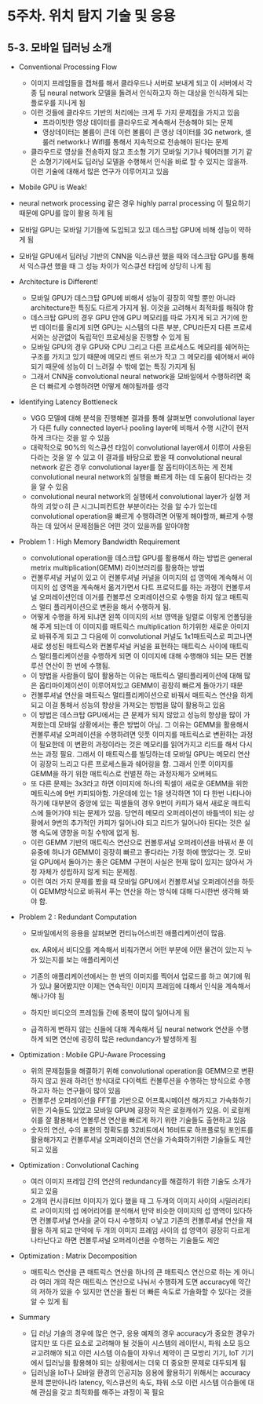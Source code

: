 # 5주차. 위치 탐지 기술 및 응용

## 5-3. 모바일 딥러닝 소개

- Conventional Processing Flow
  - 이미지 프레임들을 캡쳐를 해서 클라우드나 서버로 보내게 되고 이 서버에서 각종 딥 neural network 모델을 돌려서 인식하고자 하는 대상을 인식하게 되는 플로우를 지니게 됨
  - 이런 것들에 클라우드 기반의 처리에는 크게 두 가지 문제점을 가지고 있음
    - 프라이빗한 영상 데이터를 클라우드로 계속해서 전송해야 되는 문제
    - 영상데이터는 볼륨이 큰데 이런 볼륨이 큰 영상 데이터를 3G network, 셀룰러 network나 WifI를 통해서 지속적으로 전송해야 된다는 문제
  - 클라우드로 영상을 전송하지 않고 초소형 기기 모바일 기기나 웨어러블 기기 같은 소형기기에서도 딥러닝 모델을 수행해서 인식을 바로 할 수 있지는 않을까. 이런 기술에 대해서 많은 연구가 이루어지고 있음

-  Mobile GPU is Weak!

  - neural network processing 같은 경우 highly parral processing 이 필요하기 때문에 GPU를 많이 활용 하게 됨
  - 모바일 GPU는 모바일 기기들에 도입되고 있고 데스크탑 GPU에 비해 성능이 약하게 됨
  - 모바일 GPU에서 딥러닝 기반의 CNN을 익스큐션 했을 때와 데스크탑 GPU를 통해서 익스큐션 했을 때 그 성능 차이가 익스큐션 타임에 상당히 나게 됨

- Architecture is Different!

  - 모바일 GPU가 데스크탑 GPU에 비해서 성능이 굉장히 약할 뿐만 아니라 architecture한 특징도 다르게 가지게 됨. 이것을 고려해서 최적화를 해줘야 함
  - 데스크탑 GPU의 경우 GPU 안에 GPU 메모리를 따로 가지게 되고 거기에 한 번 데이터를 올리게 되면 GPU는 시스템의 다른 부분, CPU라든지 다른 프로세서와는 상관없이 독립적인 프로세싱을 진행할 수 있게 됨
  - 모바일 GPU의 경우 GPU와 CPU 그리고 다른 프로세스도 메모리를 쉐어하는 구조를 가지고 있기 때문에 메모리 밴드 위쓰가 작고 그 메모리를 쉐어해서 써야 되기 때문에 성능이 더 느려질 수 밖에 없는 특징 가지게 됨
  - 그래서 CNN을 convolutional neural network을 모바일에서 수행하려면 혹은 더 빠르게 수행하려면 어떻게 해야될까를 생각

- Identifying Latency Bottleneck

  - VGG 모델에 대해 분석을 진행해본 결과를 통해 살펴보면 convolutional layer가 다른 fully connected layer나 pooling layer에 비해서 수행 시간이 현저하게 크다는 것을 알 수 있음
  - 대략적으로 90%의 익스큐션 타임이 convolutional layer에서 이루어 사용된다라는 것을 알 수 있고 이 결과를 바탕으로 봤을 때 convolutional neural network 같은 경우 convolutional layer를 잘 옵티마이즈하는 게 전체 convolutional neural network의 실행을 빠르게 하는 데 도움이 된다라는 것을 알 수 있음
  - convolutional neural network의 실행에서 convolutional layer가 실행 저하의 괴앚ㅇ히 큰 시그니피컨트한 부분이라는 것을 알 수가 있는데 convolutional operation을 빠르게 수행하려면 어떻게 해야할까, 빠르게 수행하는 데 있어서 문제점들은 어떤 것이 있을까를 알아야함

- Problem 1 : High Memory Bandwidth Requirement

  - convolutional operation을 데스크탑 GPU를 활용해서 하는 방법은 general metrix multiplication(GEMM) 라이브러리를 활용하는 방법
  - 컨볼루셔널 커널이 있고 이 컨볼루셔널 커널을 이미지의 섭 영역에 계속해서 이미지의 섭 영역을 계속해서 옮겨가면서 다트 프로덕트를 하는 과정이 컨볼루셔널 오퍼레이션인데 이거를 컨볼루션 오퍼레이션으로 수행을 하지 않고 매트릭스 멀티 플리케이션으로 변환을 해서 수행하게 됨.
  - 어떻게 수행을 하게 되냐면 왼쪽 이미지의 서브 영역을 일렬로 이렇게 언폴딩을 해 주게 되는데 이 이미지를 매트릭스 multiplication 하기위한 새로운 아미지로 바꿔주게 되고 그 다음에 이 convolutional 커널도  1x1매트릭스로 피고나면 새로 생성된 매트릭스와 컨볼루셔널 커널을 표현하는 매트릭스 사이에 매트릭스 멀티플리케이션을 수행하게 되면 이 이미지에 대해 수행해야 되는 모든 컨볼루션 연산이 한 번에 수행됨.
  - 이 방법을 사람들이 많이 활용하는 이유는 매트릭스 멀티플리케이션에 대해 많은 옵티마이제이션이 이루어져있고 GEMM이 굉장히 빠르게 돌아가기 때문
  - 컨볼루셔널 연산을 매트릭스 멀티플리케이션으로 바꿔서 매트릭스 연산을 하게 되고 이걸 통해서 성능의 향상을 가져오는 방법을 많이 활용하고 있음
  - 이 방법은 데스크탑 GPU에서는 큰 문제가 되지 않았고 성능의 향상을 많이 가져왔는데 모바일 상황에서는 좋은 방법이 아님. 그 이유는 GEMM을 활용해서 컨볼루셔널 오퍼레이션을 수행하려면 잇풋 이미지를 매트릭스로 변환하는 과정이 필요한데 이 변환의 과정이라는 것은 메모리를 읽어가지고 리드를 해서 다시 쓰는 과정 필요. 그래서 이 매트릭스를 빌딩하는데 모바일 GPU는 메모리 연산이 굉장히 느리고 다른 프로세스들과 쉐어링을 함. 그래서 인풋 이미지를 GEMM을 하기 위한 매트릭스로 컨벌젼 하는 과정자체가 오버헤드
  - 또 다른 문제는 3x3라고 하면 이미지에 하나의 픽셀이 새로운 GEMM을 위한 메트릭스에 9번 카피되야함. 가운데에 있는 1을 생각하면 1이 다 한번 나타나야 하기에 대부분의 중앙에 있는 픽셀들의 경우 9번이 카피가 돼서 새로운 매트릭스에 들어가야 되는 문제가 있음. 당연히 메모리 오퍼레이션이 바틀넥이 되는 상황에서 9번의 추가적인 카피가 일어나야 되고 리드가 일어나야 된다는 것은 실행 속도에 영향을 미칠 수밖에 없게 됨.
  - 이런 GEMM 기반의 매트릭스 연산으로 컨볼루셔널 오퍼레이션을 바꿔서 푼 이유중에 하나가 GEMM이 굉장히 빠르고 좋다라는 가정 하에 했었다는 것. 모바일 GPU에서 돌아가는 좋은 GEMM 구현이 사실은 현재 많이 있지는 않아서 가정 자체가 성립하지 않게 되는 문제점.
  - 이런 여러 가지 문제를 봤을 때 모바일 GPU에서 컨볼루셔널 오퍼레이션을 하듯이 GEMM방식으로 바꿔서 푸는 연산을 하는 방식에 대해 다시한번 생각해 봐야 함.

- Problem 2 : Redundant Computation
  - 모바일에서의 응용을 살펴보면 컨티뉴어스비전 애플리케이션이 많음.

    ex. AR에서 비디오를 계속해서 비춰가면서 어떤 부분에 어떤 물건이 있는지 누가 있는지를 보는 애플리케이션

  - 기존의 애플리케이션에서는 한 번의 이미지를 찍어서 업로드를 하고 여기에 뭐가 있냐 물어봤지만 이제는 연속적인 이미지 프레임에 대해서 인식을 계속해서 해나가야 됨

  - 하지만 비디오의 프레임들 간에 중복이 많이 일어나게 됨

  - 급격하게 변하지 않는 신들에 대해 계속해서 딥 neural network 연산을 수행하게 되면 연산에 굉장히 많은 redundancy가 발생하게 됨

- Optimization : Mobile GPU-Aware Processing

  - 위의 문제점들을 해결하기 위해 convolutional operation을 GEMM으로 변환하지 않고 원래 하려던 방식대로 다이렉트 컨볼루션을 수행하는 방식으로 수행하고자 하는 연구들이 많이 있음
  - 컨볼루션 오퍼레이션을 FFT를 기반으로 어프록시메이션 해가지고 가속화하기 위한 기숙들도 있었고 모바일 GPU에 굉장히 작은 로컬캐쉬가 있음. 이 로컬캐쉬를 잘 활용해서 언볼루션 연산을 빠르게 하기 위한 기술들도 출현하고 있음
  - 숫자의 연산, 수의 표현의 정확도를 32비트에서 16비트로 하프플로팅 포인트를 활용해가지고 컨볼루셔널 오퍼레이션의 연산을 가속화하기위한 기술들도 제안되고 있음

- Optimization : Convolutional Caching

  - 여러 이미지 프레임 간의 연산의 redundancy를 해결하기 위한 기술도 소개가 되고 있음
  - 2개의 컨시큐티브 이미지가 있다 했을 때 그 두개의 이미지 사이의 시밀러리티르 ㄹ이미지의 섭 에어리어를 분석해서 만약 비슷한 이미지의 섭 영역이 있다하면 컨볼루셔널 연사을 굳이 다시 수행하지 ㅇ낳고 기존의 컨볼루셔널 연산을 재활용 하게 되고 만약에 두 개의 이미지 프레임 사이의 섭 영역이 굉장히 다르게 나타난다고 하면 컨볼루셔널 오퍼레이션을 수행하는 기술들도 제안

- Optimization : Matrix Decomposition

  - 매트릭스 연산을 큰 매트릭스 연산을 하나의 큰 매트릭스 연산으로 하는 게 아니라 여러 개의 작은 매트릭스 연산으로 나눠서 수행하게 도면 accuracy에 약간의 저하가 있을 수 있지만 연산을 훨씬 더 빠른 속도로 가솔화할 수 있다는 것을 알 수 있게 됨

- Summary

  - 딥 러닝 기술의 경우에 많은 연구, 응용 예제의 경우 accuracy가 중요한 경우가 많지만 또 다른 요소로 고려해야 될 것들이 시스템의 레이턴시, 파워 소모 등으 ㄹ고려해야 되고 이런 시스템 이슈들이 자우너 제약이 큰 모방리 기기, IoT 기기에서 딥러닝을 활용해야 되는 상황에서는 더욱 더 중요한 문제로 대두되게 됨
  - 딥러닝을 IoT나 모바일 환경의 인공지능 응용에 활용하기 위해서는 accuracy 문제 뿐만아니라 latency, 익스큐션의 속도, 파워 소모 이런 시스템 이슈들에 대해 관심을 갖고 최적화를 해주는 과정이 꼭 필요